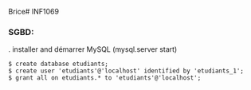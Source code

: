 Brice# INF1069

### SGBD:

. installer and démarrer MySQL (mysql.server start)
```
$ create database etudiants;
$ create user 'etudiants'@'localhost' identified by 'etudiants_1';
$ grant all on etudiants.* to 'etudiants'@'localhost';
```
